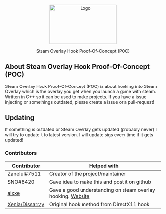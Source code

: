 <p align="center">
	<img align="center" src="https://upload.wikimedia.org/wikipedia/commons/8/83/Steam_icon_logo.svg" alt="Logo" width="216" height="127">
</p>
<p align="center">Steam Overlay Hook Proof-Of-Concept (POC)</p>

## About Steam Overlay Hook Proof-Of-Concept (POC)
Steam Overlay Hook Proof-Of-Concept (POC) is about hooking into Steam Overlay which is the overlay you get when you launch a game with steam.
Written in C++ so it can be used to make projects. If you have a issue injecting or somethings outdated, please create a issue or a pull-request!

## Updating
If something is outdated or Steam Overlay gets updated (probably never) I will try to update it to latest version.
I will update sigs every time if it gets updated!

### Contributors

| Contributor | Helped with |
| ----------- | ----------- |
| Zanelul#7511  | Creator of the project/maintainer |
| SNO#8420 | Gave idea to make this and post it on github |
| [aixxe](https://github.com/aixxe) | Gave a good understanding on steam overlay hooking. [Website](https://aixxe.net/2017/09/steam-overlay-rendering) |
| [Xenia/Dissarray](https://github.com/Xenia0) | Original hook method from DirectX11 hook |

